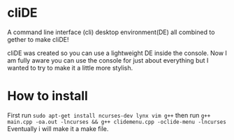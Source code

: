 # cliDE
A command line interface (cli) desktop environment(DE) all combined to gether to make cliDE!

cliDE was created so you can use a lightweight DE inside the console.  Now I am fully aware you can use the console for just about everything but I wanted to try to make it a little more stylish.
# How to install
First run 
`sudo apt-get install ncurses-dev lynx vim g++`
then run 
`g++ main.cpp -oa.out -lncurses && g++ clidemenu.cpp -oclide-menu -lncurses`
Eventually i will make it a make file.

